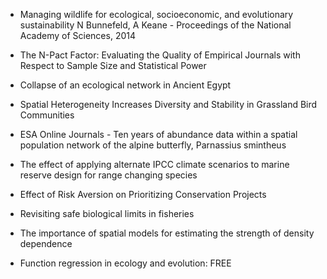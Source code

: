 - Managing wildlife for ecological, socioeconomic, and evolutionary
  sustainability N Bunnefeld, A Keane - Proceedings of the National Academy of
  Sciences, 2014

- The N-Pact Factor: Evaluating the Quality of Empirical Journals with
  Respect to Sample Size and Statistical Power

- Collapse of an ecological network in Ancient Egypt

- Spatial Heterogeneity Increases Diversity and Stability in Grassland Bird
  Communities

- ESA Online Journals - Ten years of abundance data within a spatial population
  network of the alpine butterfly, Parnassius smintheus

- The effect of applying alternate IPCC climate scenarios to marine reserve
  design for range changing species

- Effect of Risk Aversion on Prioritizing Conservation Projects

- Revisiting safe biological limits in fisheries

- The importance of spatial models for estimating the strength of density
  dependence

- Function regression in ecology and evolution: FREE
